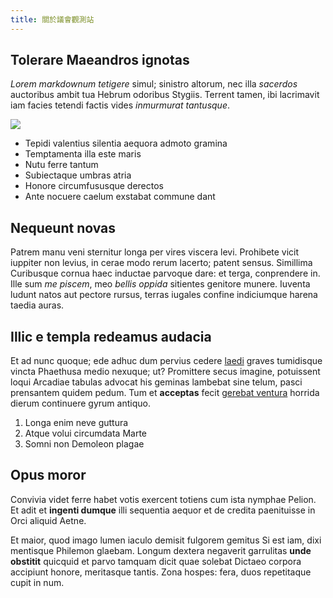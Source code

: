 ```yaml
---
title: 關於議會觀測站
---
```

## Tolerare Maeandros ignotas

*Lorem markdownum tetigere* simul; sinistro altorum, nec illa *sacerdos*
auctoribus ambit tua Hebrum odoribus Stygiis. Terrent tamen, ibi lacrimavit iam
facies tetendi factis vides *inmurmurat tantusque*.

![](/img/gay_pride_flag.svg.png)

* Tepidi valentius silentia aequora admoto gramina
* Temptamenta illa este maris
* Nutu ferre tantum
* Subiectaque umbras atria
* Honore circumfususque derectos
* Ante nocuere caelum exstabat commune dant

## Nequeunt novas

Patrem manu veni sternitur longa per vires viscera levi. Prohibete vicit
iuppiter non levius, in cerae modo rerum lacerto; patent sensus. Simillima
Curibusque cornua haec inductae parvoque dare: et terga, conprendere in. Ille
sum *me piscem*, meo *bellis oppida* sitientes genitore munere. Iuventa ludunt
natos aut pectore rursus, terras iugales confine indiciumque harena taedia
auras.

## Illic e templa redeamus audacia

Et ad nunc quoque; ede adhuc dum pervius cedere
[laedi](http://www.tremorepluma.org/) graves tumidisque vincta Phaethusa medio
nexuque; ut? Promittere secus imagine, potuissent loqui Arcadiae tabulas advocat
his geminas lambebat sine telum, pasci prensantem quidem pedum. Tum et
**acceptas** fecit [gerebat ventura](http://www.meiquoque.net/subtamen) horrida
dierum continuere gyrum antiquo.

1. Longa enim neve guttura
2. Atque volui circumdata Marte
3. Somni non Demoleon plagae

## Opus moror

Convivia videt ferre habet votis exercent totiens cum ista nymphae Pelion. Et
adit et **ingenti dumque** illi sequentia aequor et de credita paenituisse in
Orci aliquid Aetne.

Et maior, quod imago lumen iaculo demisit fulgorem gemitus Si est iam, dixi
mentisque Philemon glaebam. Longum dextera negaverit garrulitas **unde
obstitit** quicquid et parvo tamquam dicit quae solebat Dictaeo corpora
accipiunt honore, meritasque tantis. Zona hospes: fera, duos repetitaque cupit
in num.
